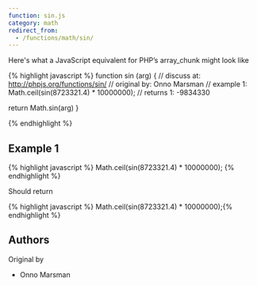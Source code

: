 ```yaml
---
function: sin.js
category: math
redirect_from:
  - /functions/math/sin/
---
```


<!-- WARNING! This file is auto generated by `npm run web:inject`, do not edit by hand -->

Here's what a JavaScript equivalent for PHP’s array_chunk might look like

{% highlight javascript %}
function sin (arg) {
  //  discuss at: http://phpjs.org/functions/sin/
  // original by: Onno Marsman
  //   example 1: Math.ceil(sin(8723321.4) * 10000000);
  //   returns 1: -9834330

  return Math.sin(arg)
}

{% endhighlight %}

## Example 1

{% highlight javascript %}
Math.ceil(sin(8723321.4) * 10000000);
{% endhighlight %}

Should return

{% highlight javascript %}
Math.ceil(sin(8723321.4) * 10000000);{% endhighlight %}


## Authors


Original by

- Onno Marsman

